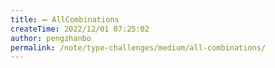 ```yaml
---
title: ➖ AllCombinations
createTime: 2022/12/01 07:25:02
author: pengzhanbo
permalink: /note/type-challenges/medium/all-combinations/
---
```

